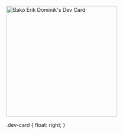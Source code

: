 <p class="dev-card">
  <a href="https://app.daily.dev/rikerik"><img src="https://api.daily.dev/devcards/074e6fb61a8240e7b0ce14491cfffd8c.png?r=0nh" width="300" alt="Bakó Erik Dominik's Dev Card"/></a>
</p>
.dev-card {
  float: right;
}

<!--
**rikerik/rikerik** is a ✨ _special_ ✨ repository because its `README.md` (this file) appears on your GitHub profile.

Here are some ideas to get you started:

- 🔭 I’m currently working on ...
- 🌱 I’m currently learning ...
- 👯 I’m looking to collaborate on ...
- 🤔 I’m looking for help with ...
- 💬 Ask me about ...
- 📫 How to reach me: ...
- 😄 Pronouns: ...
- ⚡ Fun fact: ...
-->

